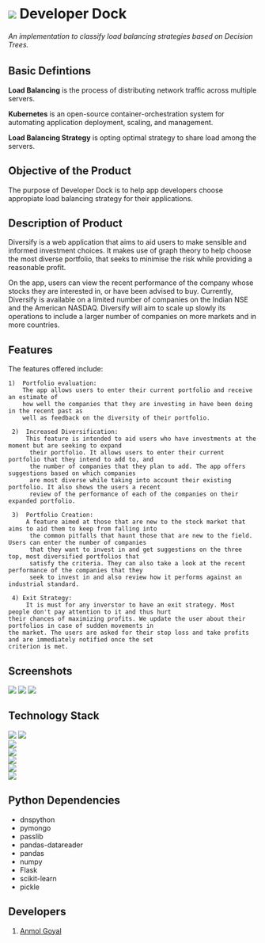 # ![](https://github.com/Parizval/DeveloperDock/blob/master/enterprise.png) Developer Dock
###### An implementation to classify load balancing strategies based on Decision Trees.


## Basic Defintions 

**Load Balancing** is the process of distributing network traffic across multiple servers.

**Kubernetes** is an open-source container-orchestration system for automating application deployment, scaling, and management.

**Load Balancing Strategy** is opting optimal strategy to share  load among the servers. 


## Objective of the Product
   The purpose of Developer Dock is to help app developers choose appropiate load balancing strategy for their applications.

## Description of Product

Diversify is a web application that aims to aid users to make sensible and informed investment choices. It makes use of graph theory to help choose the most diverse portfolio, that seeks to minimise the risk while providing a reasonable profit. 

On the app, users can view the recent performance of the company whose stocks they are interested in, or have been advised to buy. 
Currently, Diversify is available on a limited number of companies on the Indian NSE and the American NASDAQ. Diversify will aim to scale up slowly its operations to include a larger number of companies on more markets and in more countries.


## Features
The features offered include:
    
    1)  Portfolio evaluation:
        The app allows users to enter their current portfolio and receive an estimate of 
        how well the companies that they are investing in have been doing in the recent past as 
        well as feedback on the diversity of their portfolio. 
     
     2)  Increased Diversification:
         This feature is intended to aid users who have investments at the moment but are seeking to expand
          their portfolio. It allows users to enter their current portfolio that they intend to add to, and
          the number of companies that they plan to add. The app offers suggestions based on which companies
          are most diverse while taking into account their existing portfolio. It also shows the users a recent 
          review of the performance of each of the companies on their expanded portfolio.
          
     3)  Portfolio Creation:
         A feature aimed at those that are new to the stock market that aims to aid them to keep from falling into
          the common pitfalls that haunt those that are new to the field. Users can enter the number of companies 
          that they want to invest in and get suggestions on the three top, most diversified portfolios that 
          satisfy the criteria. They can also take a look at the recent performance of the companies that they 
          seek to invest in and also review how it performs against an industrial standard.
          
     4) Exit Strategy:
         It is must for any inverstor to have an exit strategy. Most people don't pay attention to it and thus hurt                               their chances of maximizing profits. We update the user about their portfolios in case of sudden movements in                           the market. The users are asked for their stop loss and take profits and are immediately notified once the set                           criterion is met.

## Screenshots
![](https://github.com/Parizval/DeveloperDock/blob/master/srs/screencapture-developerdock-herokuapp-2020-07-06-23_38_17.png)
![](https://github.com/Parizval/DeveloperDock/blob/master/srs/screencapture-developerdock-herokuapp-strategy-2020-07-06-23_40_26.png)
![](https://github.com/Parizval/DeveloperDock/blob/master/srs/methodology.png)
## Technology Stack

![](https://github.com/Parizval/DeveloperDock/blob/master/srs/icons8-amazon-web-services-96.png)
![](https://github.com/Parizval/DeveloperDock/blob/master/srs/icons8-kubernetes-96.png)  
![](https://github.com/Parizval/Diversify/blob/master/img/python.png)  
![](https://github.com/Parizval/Diversify/blob/master/img/javascript.png)  
![](https://github.com/Parizval/Diversify/blob/master/img/browser.png)  
![](https://github.com/Parizval/Diversify/blob/master/img/bootstrap.jpg)  
![](https://github.com/Parizval/Diversify/blob/master/img/MongoDb.png)  

## Python Dependencies

  - dnspython
  - pymongo
  - passlib
  - pandas-datareader
  - pandas
  - numpy
  - Flask
  - scikit-learn
  - pickle
  
 
## Developers

1. [Anmol Goyal](https://github.com/Parizval)

